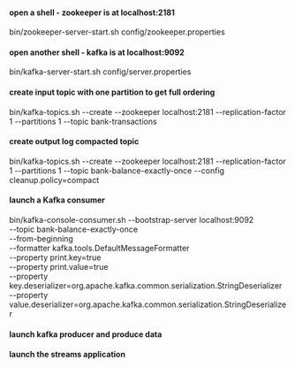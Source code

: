 #### open a shell - zookeeper is at localhost:2181
bin/zookeeper-server-start.sh config/zookeeper.properties

#### open another shell - kafka is at localhost:9092
bin/kafka-server-start.sh config/server.properties

#### create input topic with one partition to get full ordering
bin/kafka-topics.sh --create --zookeeper localhost:2181 --replication-factor 1 --partitions 1 --topic bank-transactions

#### create output log compacted topic
bin/kafka-topics.sh --create --zookeeper localhost:2181 --replication-factor 1 --partitions 1 --topic bank-balance-exactly-once --config cleanup.policy=compact

#### launch a Kafka consumer
bin/kafka-console-consumer.sh --bootstrap-server localhost:9092 \
    --topic bank-balance-exactly-once \
    --from-beginning \
    --formatter kafka.tools.DefaultMessageFormatter \
    --property print.key=true \
    --property print.value=true \
    --property key.deserializer=org.apache.kafka.common.serialization.StringDeserializer \
    --property value.deserializer=org.apache.kafka.common.serialization.StringDeserializer

#### launch kafka producer and produce data
#### launch the streams application